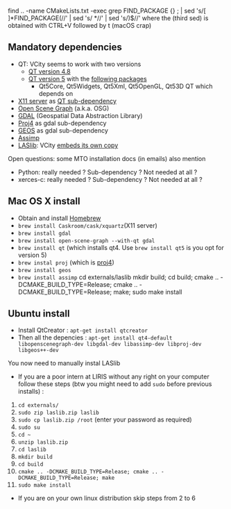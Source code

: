 find .. -name CMakeLists.txt -exec grep FIND_PACKAGE {} \; | sed 's/[ ]*FIND_PACKAGE(//' | sed 's/ *//' | sed 's/)$//' where the <TAB> (third sed) is obtained with CTRL+V followed by t (macOS crap)

## Mandatory dependencies
 * QT: VCity seems to work with two versions 
   * [QT version 4.8](http://doc.qt.io/qt-4.8/) 
   * [QT version 5](http://www.qt.io/qt5-5/) with the [following packages](https://github.com/MEPP-team/VCity/blob/master/CMakeLists.txt#L119)
      * Qt5Core, Qt5Widgets, Qt5Xml, Qt5OpenGL, Qt53D
   QT which depends on
 * [X11 server](https://en.wikipedia.org/wiki/X_Window_System) as [QT sub-dependency](http://doc.qt.io/qt-4.8/requirements-x11.html)
 * [Open Scene Graph](http://www.openscenegraph.org/) (a.k.a. OSG)
 * [GDAL](http://www.gdal.org/) (Geospatial Data Abstraction Library)
 * [Proj4](https://github.com/OSGeo/proj.4/wiki) as gdal sub-dependency
 * [GEOS](https://trac.osgeo.org/geos/) as gdal sub-dependency
 * [Assimp](http://www.assimp.org)
 * [LASlib](https://github.com/LAStools/LAStools/tree/master/LASlib): VCity [embeds its own copy](https://github.com/MEPP-team/VCity/tree/master/externals/laslib)

Open questions: some MTO installation docs (in emails) also mention
 * Python: really needed ? Sub-dependency ? Not needed at all ?
 * xerces-c: really needed ? Sub-dependency ? Not needed at all ?
 
## Mac OS X install
 * Obtain and install [Homebrew](http://brew.sh/)
 * `brew install Caskroom/cask/xquartz`(X11 server)
 * `brew install gdal`
 * `brew install open-scene-graph --with-qt gdal`
 * `brew install qt` (which installs qt4. Use `brew install qt5` is you opt for version 5)
 * `brew instal proj` (which is [proj4](https://github.com/OSGeo/proj.4/wiki))
 * `brew install geos` 
 * `brew install assimp`
 cd externals/laslib
mkdir build; cd build; cmake .. -DCMAKE_BUILD_TYPE=Release; cmake .. -DCMAKE_BUILD_TYPE=Release; make; sudo make install

## Ubuntu install
 * Install QtCreator : `apt-get install qtcreator`
 * Then all the depencies : `apt-get install qt4-default libopenscenegraph-dev libgdal-dev libassimp-dev libproj-dev libgeos++-dev`

 You now need to manually instal LASlib
 * If you are a poor intern at LIRIS without any right on your computer follow these steps (btw you might need to add `sudo` before previous installs) :
  1. `cd externals/`
  2. `sudo zip laslib.zip laslib`
  3. `sudo cp laslib.zip /root` (enter your password as required)
  4. `sudo su`
  5. `cd ~`
  6. `unzip laslib.zip`
  7. `cd laslib`
  8. `mkdir build`
  9. `cd build`
  10. `cmake .. -DCMAKE_BUILD_TYPE=Release; cmake .. -DCMAKE_BUILD_TYPE=Release; make`
  11. `sudo make install`

 * If you are on your own linux distribution skip steps from 2 to 6
